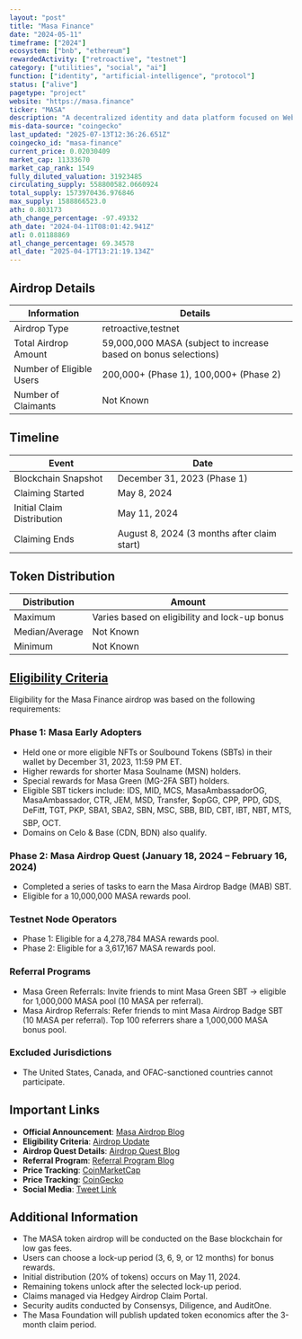 ```yaml
---
layout: "post"
title: "Masa Finance"
date: "2024-05-11"
timeframe: ["2024"]
ecosystem: ["bnb", "ethereum"]
rewardedActivity: ["retroactive", "testnet"]
category: ["utilities", "social", "ai"]
function: ["identity", "artificial-intelligence", "protocol"]
status: ["alive"]
pagetype: "project"
website: "https://masa.finance"
ticker: "MASA"
description: "A decentralized identity and data platform focused on Web3 credit scoring and on-chain reputation."
mis-data-source: "coingecko"
last_updated: "2025-07-13T12:36:26.651Z"
coingecko_id: "masa-finance"
current_price: 0.02030409
market_cap: 11333670
market_cap_rank: 1549
fully_diluted_valuation: 31923485
circulating_supply: 558800582.0660924
total_supply: 1573970436.976846
max_supply: 1588866523.0
ath: 0.803173
ath_change_percentage: -97.49332
ath_date: "2024-04-11T08:01:42.941Z"
atl: 0.01188869
atl_change_percentage: 69.34578
atl_date: "2025-04-17T13:21:19.134Z"
---
```


## Airdrop Details

| Information              | Details                                                         |
| ------------------------ | --------------------------------------------------------------- |
| Airdrop Type             | retroactive,testnet                                             |
| Total Airdrop Amount     | 59,000,000 MASA (subject to increase based on bonus selections) |
| Number of Eligible Users | 200,000+ (Phase 1), 100,000+ (Phase 2)                          |
| Number of Claimants      | Not Known                                                       |

## Timeline

| Event                      | Date                                        |
| -------------------------- | ------------------------------------------- |
| Blockchain Snapshot        | December 31, 2023 (Phase 1)                 |
| Claiming Started           | May 8, 2024                                 |
| Initial Claim Distribution | May 11, 2024                                |
| Claiming Ends              | August 8, 2024 (3 months after claim start) |

## Token Distribution

| Distribution   | Amount                                        |
| -------------- | --------------------------------------------- |
| Maximum        | Varies based on eligibility and lock-up bonus |
| Median/Average | Not Known                                     |
| Minimum        | Not Known                                     |

## [Eligibility Criteria](https://medium.com/masa-finance/masa-token-airdrop-update-5dcf9c47b017)

Eligibility for the Masa Finance airdrop was based on the following requirements:

### Phase 1: Masa Early Adopters
- Held one or more eligible NFTs or Soulbound Tokens (SBTs) in their wallet by December 31, 2023, 11:59 PM ET.
- Higher rewards for shorter Masa Soulname (MSN) holders.
- Special rewards for Masa Green (MG-2FA SBT) holders.
- Eligible SBT tickers include: IDS, MID, MCS, MasaAmbassadorOG, MasaAmbassador, CTR, JEM, MSD, Transfer, $opGG, CPP, PPD, GDS, DeFi❗❗, TGT, PKP, SBA1, SBA2, SBN, MSC, SBB, BID, CBT, IBT, NBT, MTS, SBP, OCT.
- Domains on Celo & Base (CDN, BDN) also qualify.

### Phase 2: Masa Airdrop Quest (January 18, 2024 – February 16, 2024)
- Completed a series of tasks to earn the Masa Airdrop Badge (MAB) SBT.
- Eligible for a 10,000,000 MASA rewards pool.

### Testnet Node Operators
- Phase 1: Eligible for a 4,278,784 MASA rewards pool.
- Phase 2: Eligible for a 3,617,167 MASA rewards pool.

### Referral Programs
- Masa Green Referrals: Invite friends to mint Masa Green SBT → eligible for 1,000,000 MASA pool (10 MASA per referral).
- Masa Airdrop Referrals: Refer friends to mint Masa Airdrop Badge SBT (10 MASA per referral). Top 100 referrers share a 1,000,000 MASA bonus pool.

### Excluded Jurisdictions
- The United States, Canada, and OFAC-sanctioned countries cannot participate.

## Important Links

- **Official Announcement**: [Masa Airdrop Blog](https://medium.com/masa-finance/masa-token-airdrop-claim-rewards-program-1ec84ffca568)
- **Eligibility Criteria**: [Airdrop Update](https://medium.com/masa-finance/masa-token-airdrop-update-5dcf9c47b017)
- **Airdrop Quest Details**: [Airdrop Quest Blog](https://medium.com/masa-finance/masa-token-airdrop-quest-is-now-live-86a3ce28d153)
- **Referral Program**: [Referral Program Blog](https://masafinance.medium.com/the-masa-referral-program-invite-your-friends-earn-masa-tokens-72851e331614)
- **Price Tracking**: [CoinMarketCap](https://coinmarketcap.com/currencies/masa)
- **Price Tracking**: [CoinGecko](https://www.coingecko.com/en/coins/masa)
- **Social Media**: [Tweet Link](https://x.com/getmasafi/status/1785656656023396396)

## Additional Information

- The MASA token airdrop will be conducted on the Base blockchain for low gas fees.
- Users can choose a lock-up period (3, 6, 9, or 12 months) for bonus rewards.
- Initial distribution (20% of tokens) occurs on May 11, 2024.
- Remaining tokens unlock after the selected lock-up period.
- Claims managed via Hedgey Airdrop Claim Portal.
- Security audits conducted by Consensys, Diligence, and AuditOne.
- The Masa Foundation will publish updated token economics after the 3-month claim period.